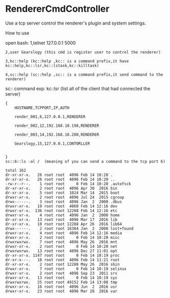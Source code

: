 # RendererCmdController
Use a tcp server control the renderer's plugin and system settings.

How to use

open bash:
    1,telnet 127.0.0.1 5000
    
    2,user Gearslogy (this cmd is register user to control the renderer)
    
    3,kc::help (kc::help ,kc:: is a command prefix,it have kc::help,kc::lsr,kc::lstask,kc::killtask)
    
    4,sc::help (sc::help ,sc:: is a command prefix,it send command to the renderer)
    


sc:: command exp:
    kc::lsr (list all of the client that had connected the server)
    
    {
        HOSTNAME,TCPPORT,IP,AUTH
        
        render_001,6,127.0.0.1,RENDERER
        
        render_002,12,192.168.10.198,RENDERER
        
        render_003,14,192.168.10.200,RENDERER
        
        Gearslogy,15,127.0.0.1,CONTORLLER
        
        
    }
    sc::6::ls -al /  (meaning of you can send a command to the tcp port 6) 
    
    total 162
    dr-xr-xr-x.   26 root root  4096 Feb 14 10:20 .
    dr-xr-xr-x.   26 root root  4096 Feb 14 10:20 ..
    -rw-r--r--.    1 root root     0 Feb 14 10:20 .autofsck
    dr-xr-xr-x.    2 root root  4096 Apr 30  2016 bin
    dr-xr-xr-x.    5 root root  1024 Mar 14  2015 boot
    drwxr-xr-x.    2 root root  4096 Jul 24  2015 cgroup
    drwx------.    3 root root  4096 Jan  2  2000 .dbus
    drwxr-xr-x.   19 root root  4060 Feb 14 12:16 dev
    drwxr-xr-x.  136 root root 12288 Feb 14 12:16 etc
    drwxr-xr-x.    4 root root  4096 Jan  2  2000 home
    dr-xr-xr-x.   13 root root  4096 Mar 17  2016 lib
    dr-xr-xr-x.   10 root root 12288 Apr 26  2016 lib64
    drwx------.    2 root root 16384 Jan  2  2000 lost+found
    drwxr-xr-x.    4 root root  4096 Feb 14 12:16 media
    drwxr-xr-x.    2 root root     0 Feb 14 10:20 misc
    drwxrwxrwx.    7 root root  4096 May 26  2016 mnt
    drwxr-xr-x.    2 root root     0 Feb 14 10:20 net
    drwxrwxrwx.   13 root root  4096 Dec 27 11:01 opt
    dr-xr-xr-x. 1147 root root     0 Feb 14 10:19 proc
    dr-xr-x---.   18 root root  4096 Feb 14 11:21 root
    dr-xr-xr-x.    2 root root 12288 May 26  2016 sbin
    drwxr-xr-x.    7 root root     0 Feb 14 10:19 selinux
    drwxr-xr-x.    2 root root  4096 Sep 23  2011 srv
    drwxr-xr-x.   13 root root     0 Feb 14 10:19 sys
    drwxrwxrwx.   25 root root 49152 Feb 14 13:08 tmp
    drwxr-xr-x.   16 root root  4096 Jun  2  2016 usr
    drwxr-xr-x.   23 root root  4096 Mar 28  2016 var
            
